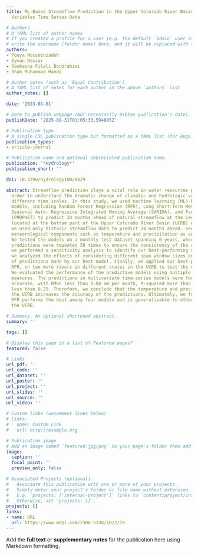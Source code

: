 ```yaml
---
title: ML-Based Streamflow Prediction in the Upper Colorado River Basin Using Climate
  Variables Time Series Data

# Authors
# A YAML list of author names
# If you created a profile for a user (e.g. the default `admin` user at `content/authors/admin/`), 
# write the username (folder name) here, and it will be replaced with their full name and linked to their profile.
authors:
- Pouya Hosseinzadeh
- Ayman Nassar
- Soukaina Filali Boubrahimi
- Shah Muhammad Hamdi

# Author notes (such as 'Equal Contribution')
# A YAML list of notes for each author in the above `authors` list
author_notes: []

date: '2023-01-01'

# Date to publish webpage (NOT necessarily Bibtex publication's date).
publishDate: '2025-08-31T01:05:33.594085Z'

# Publication type.
# A single CSL publication type but formatted as a YAML list (for Hugo requirements).
publication_types:
- article-journal

# Publication name and optional abbreviated publication name.
publication: '*Hydrology*'
publication_short: ''

doi: 10.3390/hydrology10020029

abstract: Streamflow prediction plays a vital role in water resources planning in
  order to understand the dramatic change of climatic and hydrologic variables over
  different time scales. In this study, we used machine learning (ML)-based prediction
  models, including Random Forest Regression (RFR), Long Short-Term Memory (LSTM),
  Seasonal Auto- Regressive Integrated Moving Average (SARIMA), and Facebook Prophet
  (PROPHET) to predict 24 months ahead of natural streamflow at the Lees Ferry site
  located at the bottom part of the Upper Colorado River Basin (UCRB) of the US. Firstly,
  we used only historic streamflow data to predict 24 months ahead. Secondly, we considered
  meteorological components such as temperature and precipitation as additional features.
  We tested the models on a monthly test dataset spanning 6 years, where 24-month
  predictions were repeated 50 times to ensure the consistency of the results. Moreover,
  we performed a sensitivity analysis to identify our best-performing model. Later,
  we analyzed the effects of considering different span window sizes on the quality
  of predictions made by our best model. Finally, we applied our best-performing model,
  RFR, on two more rivers in different states in the UCRB to test the model’s generalizability.
  We evaluated the performance of the predictive models using multiple evaluation
  measures. The predictions in multivariate time-series models were found to be more
  accurate, with RMSE less than 0.84 mm per month, R-squared more than 0.8, and MAPE
  less than 0.25. Therefore, we conclude that the temperature and precipitation of
  the UCRB increases the accuracy of the predictions. Ultimately, we found that multivariate
  RFR performs the best among four models and is generalizable to other rivers in
  the UCRB.

# Summary. An optional shortened abstract.
summary: ''

tags: []

# Display this page in a list of Featured pages?
featured: false

# Links
url_pdf: ''
url_code: ''
url_dataset: ''
url_poster: ''
url_project: ''
url_slides: ''
url_source: ''
url_video: ''

# Custom links (uncomment lines below)
# links:
# - name: Custom Link
#   url: http://example.org

# Publication image
# Add an image named `featured.jpg/png` to your page's folder then add a caption below.
image:
  caption: ''
  focal_point: ''
  preview_only: false

# Associated Projects (optional).
#   Associate this publication with one or more of your projects.
#   Simply enter your project's folder or file name without extension.
#   E.g. `projects: ['internal-project']` links to `content/project/internal-project/index.md`.
#   Otherwise, set `projects: []`.
projects: []
links:
- name: URL
  url: https://www.mdpi.com/2306-5338/10/2/29
---
```


Add the **full text** or **supplementary notes** for the publication here using Markdown formatting.
